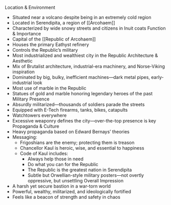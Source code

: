 Location & Environment
- Situated near a volcano despite being in an extremely cold region
- Located in Serendipita, a region of [[Arcohaem]]
- Characterized by wide snowy streets and citizens in Inuit coats
Function & Importance
- Capital of the [[Republic of Arcohaem]]
- Houses the primary Eathyst refinery
- Controls the Republic’s military
- Most industrialized and wealthiest city in the Republic
Architecture & Aesthetic
 - Mix of Brutalist architecture, industrial-era machinery, and Norse-Viking inspiration
 - Dominated by big, bulky, inefficient machines—dark metal pipes, early-industrial look
 - Most use of marble in the Republic
 - Statues of gold and marble honoring legendary heroes of the past
Military Presence
  - Absurdly militarized—thousands of soldiers parade the streets
  - Equipped with E-Tech firearms, tanks, bikes, catapults
  - Watchtowers everywhere
  - Excessive weaponry defines the city—over-the-top presence is key
Propaganda & Culture
- Heavy propaganda based on Edward Bernays’ theories
- Messaging:
	- Frigoshians are the enemy; protecting them is treason
    - Chancellor Kaul is heroic, wise, and essential to happiness
    - Code of Kaul includes:
	    - Always help those in need
	    - Do what you can for the Republic
       - The Republic is the greatest nation in Serendipita
       - Subtle but Orwellian-style military posters—not overtly oppressive, but unsettling
Overall Impression
- A harsh yet secure bastion in a war-torn world
- Powerful, wealthy, militarized, and ideologically fortified
- Feels like a beacon of strength and safety in chaos
